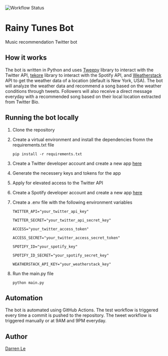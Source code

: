 ![Workflow Status](https://github.com/DarrenLe20/rainy-tunes-bot/actions//workflows/test.yml/badge.svg?event=push)

# Rainy Tunes Bot

Music recommendation Twitter bot

## How it works

The bot is written in Python and uses [Tweepy](https://www.tweepy.org/) library to interact with the Twitter API, [tekore](https://tekore.readthedocs.io/en/stable/) library to interact with the Spotify API, and [Weatherstack](https://weatherstack.com/) API to get the weather data of a location (default is New York, USA). The bot will analyze the weather data and recommend a song based on the weather conditions through tweets. Followers will also receive a direct message everyday with a recommended song based on their local location extracted from Twitter Bio.

## Running the bot locally

1. Clone the repository
2. Create a virtual environment and install the dependencies fromn the requirements.txt file

      ```pip install -r requirements.txt```

3. Create a Twitter developer account and create a new app [here](https://developer.twitter.com/)
4. Generate the necessery keys and tokens for the app
5. Apply for elevated access to the Twitter API
6. Create a Spotify developer account and create a new app [here](https://developer.spotify.com/dashboard/)
7. Create a .env file with the following environment variables

      ```TWITTER_API="your_twitter_api_key"```

      ```TWITTER_SECRET="your_twitter_api_secret_key"```

      ```ACCESS="your_twitter_access_token"```

      ```ACCESS_SECRET="your_twitter_access_secret_token"```

      ```SPOTIFY_ID="your_spotify_key"```

      ```SPOTIFY_ID_SECRET="your_spotify_secret_key"```

      ```WEATHERSTACK_API_KEY="your_weatherstack_key"```

8. Run the main.py file

      ```python main.py```

## Automation

The bot is automated using GitHub Actions. The test workflow is triggered every time a commit is pushed to the repository. The tweet workflow is triggered manually or at 9AM and 9PM everyday.

## Author

[Darren Le](https://github.com/DarrenLe20)
